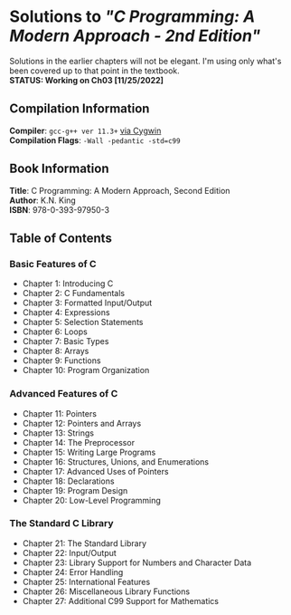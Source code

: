 # Solutions to _"C Programming: A Modern Approach - 2nd Edition"_
Solutions in the earlier chapters will not be elegant. I'm using only what's been covered up to that point in the textbook.\
__STATUS: Working on Ch03 [11/25/2022]__

## Compilation Information
__Compiler__: `gcc-g++ ver 11.3+` [via Cygwin](https://cygwin.com/packages/summary/gcc-g++.html)\
__Compilation Flags__: `-Wall -pedantic -std=c99`

## Book Information
__Title__: C Programming: A Modern Approach, Second Edition\
__Author__: K.N. King\
__ISBN__: 978-0-393-97950-3

## Table of Contents

### Basic Features of C
* Chapter 1: Introducing C
* Chapter 2: C Fundamentals
* Chapter 3: Formatted Input/Output
* Chapter 4: Expressions
* Chapter 5: Selection Statements
* Chapter 6: Loops
* Chapter 7: Basic Types
* Chapter 8: Arrays
* Chapter 9: Functions
* Chapter 10: Program Organization
### Advanced Features of C
* Chapter 11: Pointers
* Chapter 12: Pointers and Arrays
* Chapter 13: Strings
* Chapter 14: The Preprocessor
* Chapter 15: Writing Large Programs
* Chapter 16: Structures, Unions, and Enumerations
* Chapter 17: Advanced Uses of Pointers
* Chapter 18: Declarations
* Chapter 19: Program Design
* Chapter 20: Low-Level Programming
### The Standard C Library
* Chapter 21: The Standard Library
* Chapter 22: Input/Output
* Chapter 23: Library Support for Numbers and Character Data
* Chapter 24: Error Handling
* Chapter 25: International Features
* Chapter 26: Miscellaneous Library Functions
* Chapter 27: Additional C99 Support for Mathematics
